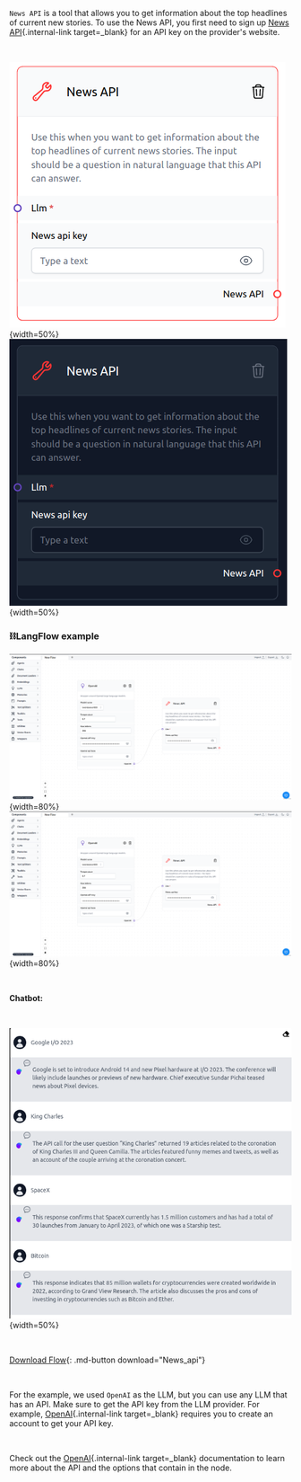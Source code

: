 `News API` is a tool that allows you to get information about the top headlines of current new stories. To use the News API, you first need to sign up [News API](https://newsapi.org/){.internal-link target=\_blank} for an API key on the provider's website.

<br>

![Description](img/single_node/news_api.png#only-light){width=50%}
![Description](img/single_node/news_api2.png#only-dark){width=50%}

### ⛓️LangFlow example

![Description](img/news-api.png#only-dark){width=80%}
![Description](img/news-api.png#only-light){width=80%}

<br>

**Chatbot:**

<br>

![Description](img/news-api-output.png){width=50%}

<br>

[Download Flow](data/News_api.json){: .md-button download="News_api"}

<br>

For the example, we used `OpenAI` as the LLM, but you can use any LLM that has an API. Make sure to get the API key from the LLM provider. For example, [OpenAI](https://platform.openai.com/){.internal-link target=\_blank} requires you to create an account to get your API key.

<br>

Check out the [OpenAI](https://platform.openai.com/docs/introduction/overview){.internal-link target=\_blank} documentation to learn more about the API and the options that contain in the node.
